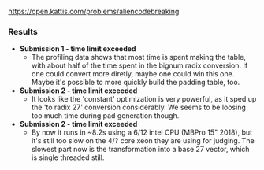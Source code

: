 https://open.kattis.com/problems/aliencodebreaking

### Results

 * **Submission 1 - time limit exceeded**
   * The profiling data shows that most time is spent making the table, with
     about half of the time spent in the bignum radix conversion. If one could convert more diretly,
     maybe one could win this one. Maybe it's possible to more quickly build the padding table, too. 
 * **Submission 2 - time limit exceeded**
   * It looks like the 'constant' optimization is very powerful, as it sped up the 'to radix 27'
     conversion considerably. We seems to be loosing too much time during pad generation though.
 * **Submission 2 - time limit exceeded**
   * By now it runs in ~8.2s using a 6/12 intel CPU (MBPro 15" 2018), but it's still too slow
     on the 4/? core xeon they are using for judging. The slowest part now is the transformation
     into a base 27 vector, which is single threaded still.
